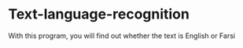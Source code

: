 # Text-language-recognition
With this program, you will find out whether the text is English or Farsi
